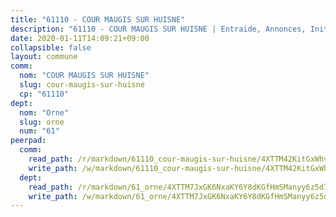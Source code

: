 ```yaml
---
title: "61110 - COUR MAUGIS SUR HUISNE"
description: "61110 - COUR MAUGIS SUR HUISNE | Entraide, Annonces, Initiatives"
date: 2020-01-11T14:09:21+09:00
collapsible: false
layout: commune
comm:
  nom: "COUR MAUGIS SUR HUISNE"
  slug: cour-maugis-sur-huisne
  cp: "61110"
dept:
  nom: "Orne"
  slug: orne
  num: "61"
peerpad:
  comm:
    read_path: /r/markdown/61110_cour-maugis-sur-huisne/4XTTM42KitGxWhvVLDCNpkWWWKHrBBkaVEFB1wPGAYRBdy8ed
    write_path: /w/markdown/61110_cour-maugis-sur-huisne/4XTTM42KitGxWhvVLDCNpkWWWKHrBBkaVEFB1wPGAYRBdy8ed-K3TgV5NtvHg59ywowLbGkQTv2jV45LsEbaCkA1d63Z81hq6QzAFU4aYPBTuiNr5qon7iYZJn9xKCPSNFKe66ZofefYK3AV74LXCuUpLhzKjQqpw2W4i4oQCg9oRBjKCFMMWDnYqX
  dept:
    read_path: /r/markdown/61_orne/4XTTM7JxGK6NxaKY6Y8dKGfHmSManyy6z5d78TaTcUn3zJjy6
    write_path: /w/markdown/61_orne/4XTTM7JxGK6NxaKY6Y8dKGfHmSManyy6z5d78TaTcUn3zJjy6-K3TgUN9f9h2Fmk7w15QXNPtmJYWWDYEB4sLb6BW46ErzRh2NG4TmnnXd3GJfJ3dVSNBE8WudjKbLAy4CD2mQTtYeoUAUzvKztzGsCxcQ4ezpe7WGMgkNubsBkL3vV47Zushr5DqN
---
```


